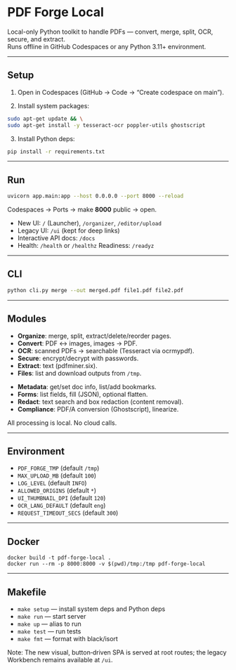 # PDF Forge Local

Local-only Python toolkit to handle PDFs — convert, merge, split, OCR, secure, and extract.  
Runs offline in GitHub Codespaces or any Python 3.11+ environment.

---

## Setup

1) Open in Codespaces (GitHub → Code → “Create codespace on main”).

2) Install system packages:
```bash
sudo apt-get update && \
sudo apt-get install -y tesseract-ocr poppler-utils ghostscript
```

3) Install Python deps:

```bash
pip install -r requirements.txt
```

---

## Run

```bash
uvicorn app.main:app --host 0.0.0.0 --port 8000 --reload
```

Codespaces → Ports → make **8000** public → open.

- New UI: `/` (Launcher), `/organizer`, `/editor/upload`
- Legacy UI: `/ui` (kept for deep links)
- Interactive API docs: `/docs`
- Health: `/health` or `/healthz`  Readiness: `/readyz`

---

## CLI

```bash
python cli.py merge --out merged.pdf file1.pdf file2.pdf
```

---

## Modules

* **Organize**: merge, split, extract/delete/reorder pages.
* **Convert**: PDF ↔ images, images → PDF.
* **OCR**: scanned PDFs → searchable (Tesseract via ocrmypdf).
* **Secure**: encrypt/decrypt with passwords.
* **Extract**: text (pdfminer.six).
* **Files**: list and download outputs from `/tmp`.

- **Metadata**: get/set doc info, list/add bookmarks.
- **Forms**: list fields, fill (JSON), optional flatten.
- **Redact**: text search and box redaction (content removal).
- **Compliance**: PDF/A conversion (Ghostscript), linearize.

All processing is local. No cloud calls.

---

## Environment

- `PDF_FORGE_TMP` (default `/tmp`)
- `MAX_UPLOAD_MB` (default `100`)
- `LOG_LEVEL` (default `INFO`)
- `ALLOWED_ORIGINS` (default `*`)
- `UI_THUMBNAIL_DPI` (default `120`)
- `OCR_LANG_DEFAULT` (default `eng`)
- `REQUEST_TIMEOUT_SECS` (default `300`)

---

## Docker

```
docker build -t pdf-forge-local .
docker run --rm -p 8000:8000 -v $(pwd)/tmp:/tmp pdf-forge-local
```

---

## Makefile

- `make setup` — install system deps and Python deps
- `make run` — start server
- `make up` — alias to run
- `make test` — run tests
- `make fmt` — format with black/isort

Note: The new visual, button‑driven SPA is served at root routes; the legacy Workbench remains available at `/ui`.

